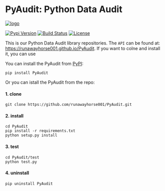 # PyAudit: Python Data Audit 

[![logo](https://github.com/runawayhorse001/PyAudit/blob/master/doc/images/logo.png)](https://runawayhorse001.github.io/PyAudit/)

[![Pypi Version](https://img.shields.io/pypi/v/PyAudit.svg)](https://pypi.org/project/PyAudit/)
[![Build Status](https://travis-ci.org/rtfd/PyAudit.svg?branch=master)](https://travis-ci.org/rtfd/PyAudit)
[![License](https://img.shields.io/pypi/l/PyAudit.svg)](https://pypi.org/project/PyAudit/)

This is our Python Data Audit library repositories.
The ``API`` can be found at: https://runawayhorse001.github.io/PyAudit. 
If you want to colne and install it, you can use 

You can install the PyAudit from [PyPI](https://pypi.org/project/PyAudit):

    pip install PyAudit

Or you can istall the PyAudit from the repo:

#### 1. clone

	git clone https://github.com/runawayhorse001/PyAudit.git

#### 2. install 

	cd PyAudit
	pip install -r requirements.txt 
	python setup.py install

#### 3. test 

	cd PyAudit/test
	python test.py

#### 4. uninstall 

	pip uninstall PyAudit
